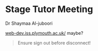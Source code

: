 # Stage Tutor Meeting

Dr Shaymaa Al-juboori

[web-dev.iss.plymouth.ac.uk/](https://web-dev.iss.plymouth.ac.uk/lab/smb101) maybe? 
> Ensure sign out before disconnect!